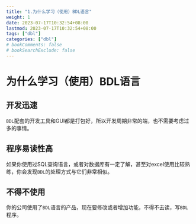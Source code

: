 ```yaml
---
title: "1.为什么学习（使用）BDL语言"
weight: 1
date: 2023-07-17T10:32:54+08:00
lastmod: 2023-07-17T10:32:54+08:00
tags: ["dbl"]
categories: ["dbl"]
# bookComments: false
# bookSearchExclude: false
---
```


# 为什么学习（使用）BDL语言

## 开发迅速
`BDL`配套的开发工具和GUI都是打包好，所以开发周期非常的端，也不需要考虑过多的事情。
## 程序易读性高
如果你使用过SQL查询语言，或者对数据库有一定了解，甚至对excel使用比较熟练，你会发现`BDL`的处理方式与它们非常相似。
## 不得不使用
你的公司使用了`BDL`语言的产品，现在要修改或者增加功能，不得不去读，写`BDL`程序。